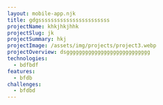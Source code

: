 ```yaml
---
layout: mobile-app.njk
title: gdgsssssssssssssssssssssss
projectName: khkjhkjhhk
projectSlug: jk
projectSummary: hkj
projectImage: /assets/img/projects/project3.webp
projectOverview: dsggggggggggggggggggggggggggg
technologies:
  - bdfbdf
features:
  - bfdb
challenges:
  - bfdbd
---
```


